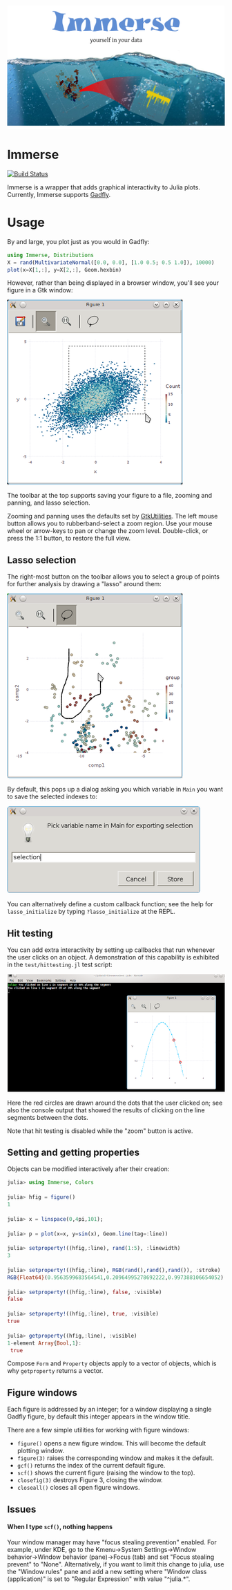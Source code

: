 ![splash](images/splash.png)

# Immerse

[![Build Status](https://travis-ci.org/JuliaGraphics/Immerse.jl.svg?branch=master)](https://travis-ci.org/JuliaGraphics/Immerse.jl)

Immerse is a wrapper that adds graphical interactivity to Julia plots.
Currently, Immerse supports
[Gadfly](https://github.com/dcjones/Gadfly.jl).

# Usage

By and large, you plot just as you would in Gadfly:

```jl
using Immerse, Distributions
X = rand(MultivariateNormal([0.0, 0.0], [1.0 0.5; 0.5 1.0]), 10000)
plot(x=X[1,:], y=X[2,:], Geom.hexbin)
```
However, rather than being displayed in a browser window, you'll see your figure in a Gtk window:

![window](images/zoom_hexbin_snapshot.png)

The toolbar at the top supports saving your figure to a file, zooming and panning, and lasso selection.

Zooming and panning uses the defaults set by [GtkUtilities](https://github.com/timholy/GtkUtilities.jl).  The left mouse button allows you to rubberband-select a zoom region.  Use your mouse wheel or arrow-keys to pan or change the zoom level.  Double-click, or press the 1:1 button, to restore the full view.

## Lasso selection

The right-most button on the toolbar allows you to select a group of points for further analysis by drawing a "lasso" around them:

![lasso](images/lasso_snapshot.png)

By default, this pops up a dialog asking you which variable in `Main` you want to save the selected indexes to:

![lassodialog](images/lasso_dialog_snapshot.png)

You can alternatively define a custom callback function; see the help for `lasso_initialize` by typing `?lasso_initialize` at the REPL.

## Hit testing

You can add extra interactivity by setting up callbacks that run whenever the user clicks on an object. A demonstration of this capability is exhibited in the `test/hittesting.jl` test script:

![hittest](images/hittest_snapshot.png)

Here the red circles are drawn around the dots that the user clicked on; see also the console output that showed the results of clicking on the line segments between the dots.

Note that hit testing is disabled while the "zoom" button is active.

## Setting and getting properties

Objects can be modified interactively after their creation:

```jl
julia> using Immerse, Colors

julia> hfig = figure()
1

julia> x = linspace(0,4pi,101);

julia> p = plot(x=x, y=sin(x), Geom.line(tag=:line))

julia> setproperty!((hfig,:line), rand(1:5), :linewidth)
3

julia> setproperty!((hfig,:line), RGB(rand(),rand(),rand()), :stroke)
RGB{Float64}(0.9563599683564541,0.20964995278692222,0.997388106654052)

julia> setproperty!((hfig,:line), false, :visible)
false

julia> setproperty!((hfig,:line), true, :visible)
true

julia> getproperty((hfig,:line), :visible)
1-element Array{Bool,1}:
 true
```
Compose `Form` and `Property` objects apply to a vector of objects, which is why `getproperty` returns a vector.


## Figure windows

Each figure is addressed by an integer; for a window displaying a
single Gadfly figure, by default this integer appears in the window
title.

There are a few simple utilities for working with figure windows:

- `figure()` opens a new figure window. This will become the default
plotting window.
- `figure(3)` raises the corresponding window and makes it the default.
- `gcf()` returns the index of the current default figure.
- `scf()` shows the current figure (raising the window to the top).
- `closefig(3)` destroys Figure 3, closing the window.
- `closeall()` closes all open figure windows.


## Issues

#### When I type `scf()`, nothing happens

Your window manager may have "focus stealing prevention" enabled. For
example, under KDE, go to the Kmenu->System Settings->Window
behavior->Window behavior (pane)->Focus (tab) and set "Focus stealing
prevent" to "None".  Alternatively, if you want to limit this change
to julia, use the "Window rules" pane and add a new setting where
"Window class (application)" is set to "Regular Expression" with value
"^julia.*".
